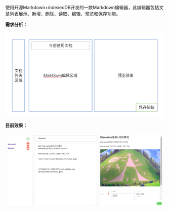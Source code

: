 使用开源Markdown+indexedDB开发的一款Markdown编辑器，此编辑器包括文章列表展示、新增、删除、读取、编辑、预览和保存功能。

**需求分析：**

![markdown编辑器](demo/markdown编辑器.png)

**目前效果：**

![](demo/markdown编辑器2.png)



